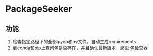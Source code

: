 # PackageSeeker
## 功能
1. 检查指定路径下的全部ipynb和py文件，自动生成requirements
2. 到conda和pip上查询包是否存在，并且确认最新版本，爬虫
包检查器
